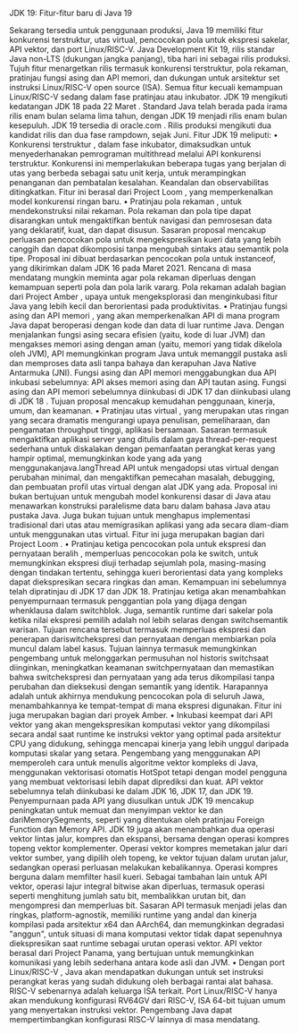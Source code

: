 JDK 19: Fitur-fitur baru di Java 19

Sekarang tersedia untuk penggunaan produksi, Java 19 memiliki fitur konkurensi terstruktur, utas virtual, pencocokan pola untuk ekspresi sakelar, API vektor, dan port Linux/RISC-V.
Java Development Kit 19, rilis standar Java non-LTS (dukungan jangka panjang), tiba hari ini sebagai rilis produksi. Tujuh fitur menargetkan rilis termasuk konkurensi terstruktur, pola rekaman, pratinjau fungsi asing dan API memori, dan dukungan untuk arsitektur set instruksi Linux/RISC-V open source (ISA). Semua fitur kecuali kemampuan Linux/RISC-V sedang dalam fase pratinjau atau inkubator. JDK 19 mengikuti kedatangan JDK 18 pada 22 Maret . Standard Java telah berada pada irama rilis enam bulan selama lima tahun, dengan JDK 19 menjadi rilis enam bulan kesepuluh. JDK 19 tersedia di oracle.com . Rilis produksi mengikuti dua kandidat rilis dan dua fase rampdown, sejak Juni. Fitur JDK 19 meliputi:
•	Konkurensi terstruktur , dalam fase inkubator, dimaksudkan untuk menyederhanakan pemrograman multithread melalui API konkurensi terstruktur. Konkurensi ini memperlakukan beberapa tugas yang berjalan di utas yang berbeda sebagai satu unit kerja, untuk merampingkan penanganan dan pembatalan kesalahan. Keandalan dan observabilitas ditingkatkan. Fitur ini berasal dari Project Loom , yang memperkenalkan model konkurensi ringan baru.
•	Pratinjau pola rekaman , untuk mendekonstruksi nilai rekaman. Pola rekaman dan pola tipe dapat disarangkan untuk mengaktifkan bentuk navigasi dan pemrosesan data yang deklaratif, kuat, dan dapat disusun. Sasaran proposal mencakup perluasan pencocokan pola untuk mengekspresikan kueri data yang lebih canggih dan dapat dikomposisi tanpa mengubah sintaks atau semantik pola tipe. Proposal ini dibuat berdasarkan pencocokan pola untuk instanceof, yang dikirimkan dalam JDK 16  pada Maret 2021. Rencana di masa mendatang mungkin meminta agar pola rekaman diperluas dengan kemampuan seperti pola dan pola larik vararg. Pola rekaman adalah bagian dari Project Amber , upaya untuk mengeksplorasi dan menginkubasi fitur Java yang lebih kecil dan berorientasi pada produktivitas.
•	Pratinjau fungsi asing dan API memori , yang akan memperkenalkan API di mana program Java dapat beroperasi dengan kode dan data di luar runtime Java. Dengan menjalankan fungsi asing secara efisien (yaitu, kode di luar JVM) dan mengakses memori asing dengan aman (yaitu, memori yang tidak dikelola oleh JVM), API memungkinkan program Java untuk memanggil pustaka asli dan memproses data asli tanpa bahaya dan kerapuhan Java Native Antarmuka (JNI). Fungsi asing dan API memori menggabungkan dua API inkubasi sebelumnya: API akses memori asing dan API tautan asing. Fungsi asing dan API memori sebelumnya diinkubasi di JDK 17 dan diinkubasi ulang di JDK 18 . Tujuan proposal mencakup kemudahan penggunaan, kinerja, umum, dan keamanan.
•	Pratinjau utas virtual , yang merupakan utas ringan yang secara dramatis mengurangi upaya penulisan, pemeliharaan, dan pengamatan throughput tinggi, aplikasi bersamaan. Sasaran termasuk mengaktifkan aplikasi server yang ditulis dalam gaya thread-per-request sederhana untuk diskalakan dengan pemanfaatan perangkat keras yang hampir optimal, memungkinkan kode yang ada yang menggunakanjava.langThread API untuk mengadopsi utas virtual dengan perubahan minimal, dan mengaktifkan pemecahan masalah, debugging, dan pembuatan profil utas virtual dengan alat JDK yang ada. Proposal ini bukan bertujuan untuk mengubah model konkurensi dasar di Java atau menawarkan konstruksi paralelisme data baru dalam bahasa Java atau pustaka Java. Juga bukan tujuan untuk menghapus implementasi tradisional dari utas atau memigrasikan aplikasi yang ada secara diam-diam untuk menggunakan utas virtual. Fitur ini juga merupakan bagian dari Project Loom .
•	Pratinjau ketiga pencocokan pola untuk ekspresi dan pernyataan beralih , memperluas pencocokan pola ke switch, untuk memungkinkan ekspresi diuji terhadap sejumlah pola, masing-masing dengan tindakan tertentu, sehingga kueri berorientasi data yang kompleks dapat diekspresikan secara ringkas dan aman. Kemampuan ini sebelumnya telah dipratinjau di JDK 17 dan JDK 18. Pratinjau ketiga akan menambahkan penyempurnaan termasuk penggantian pola yang dijaga dengan whenklausa dalam switchblok. Juga, semantik runtime dari sakelar pola ketika nilai ekspresi pemilih adalah nol lebih selaras dengan switchsemantik warisan. Tujuan rencana tersebut termasuk memperluas ekspresi dan penerapan dariswitchekspresi dan pernyataan dengan membiarkan pola muncul dalam label kasus. Tujuan lainnya termasuk memungkinkan pengembang untuk melonggarkan permusuhan nol historis switchsaat diinginkan, meningkatkan keamanan switchpernyataan dan memastikan bahwa switchekspresi dan pernyataan yang ada terus dikompilasi tanpa perubahan dan dieksekusi dengan semantik yang identik. Harapannya adalah untuk akhirnya mendukung pencocokan pola di seluruh Jawa, menambahkannya ke tempat-tempat di mana ekspresi digunakan. Fitur ini juga merupakan bagian dari proyek Amber.
•	Inkubasi keempat dari API vektor yang akan mengekspresikan komputasi vektor yang dikompilasi secara andal saat runtime ke instruksi vektor yang optimal pada arsitektur CPU yang didukung, sehingga mencapai kinerja yang lebih unggul daripada komputasi skalar yang setara. Pengembang yang menggunakan API memperoleh cara untuk menulis algoritme vektor kompleks di Java, menggunakan vektorisasi otomatis HotSpot tetapi dengan model pengguna yang membuat vektorisasi lebih dapat diprediksi dan kuat. API vektor sebelumnya telah diinkubasi ke dalam JDK 16, JDK 17, dan JDK 19.
Penyempurnaan pada API yang diusulkan untuk JDK 19 mencakup peningkatan untuk memuat dan menyimpan vektor ke dan dariMemorySegments, seperti yang ditentukan oleh pratinjau Foreign Function dan Memory API. JDK 19 juga akan menambahkan dua operasi vektor lintas jalur, kompres dan ekspansi, bersama dengan operasi kompres topeng vektor komplementer. Operasi vektor kompres memetakan jalur dari vektor sumber, yang dipilih oleh topeng, ke vektor tujuan dalam urutan jalur, sedangkan operasi perluasan melakukan kebalikannya. Operasi kompres berguna dalam memfilter hasil kueri.
Sebagai tambahan lain untuk API vektor, operasi lajur integral bitwise akan diperluas, termasuk operasi seperti menghitung jumlah satu bit, membalikkan urutan bit, dan mengompresi dan memperluas bit. Sasaran API termasuk menjadi jelas dan ringkas, platform-agnostik, memiliki runtime yang andal dan kinerja kompilasi pada arsitektur x64 dan AArch64, dan memungkinkan degradasi "anggun", untuk situasi di mana komputasi vektor tidak dapat sepenuhnya diekspresikan saat runtime sebagai urutan operasi vektor. API vektor berasal dari Project Panama, yang bertujuan untuk memungkinkan komunikasi yang lebih sederhana antara kode asli dan JVM.
•	Dengan port Linux/RISC-V , Java akan mendapatkan dukungan untuk set instruksi perangkat keras yang sudah didukung oleh berbagai rantai alat bahasa. RISC-V sebenarnya adalah keluarga ISA terkait. Port Linux/RISC-V hanya akan mendukung konfigurasi RV64GV dari RISC-V, ISA 64-bit tujuan umum yang menyertakan instruksi vektor. Pengembang Java dapat mempertimbangkan konfigurasi RISC-V lainnya di masa mendatang.
